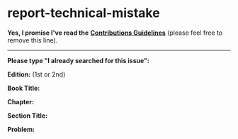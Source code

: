 # report-technical-mistake

**Yes, I promise I've read the** [**Contributions Guidelines**](https://github.com/getify/You-Dont-Know-JS/blob/master/CONTRIBUTING.md) (please feel free to remove this line).

***

**Please type "I already searched for this issue":**

**Edition:** (1st or 2nd)

**Book Title:**

**Chapter:**

**Section Title:**

**Problem:**
